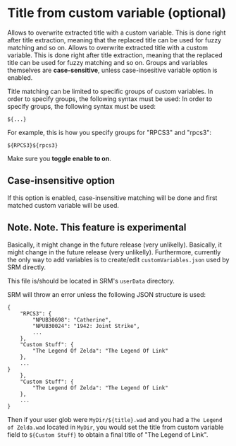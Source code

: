 # Title from custom variable (optional)

Allows to overwrite extracted title with a custom variable. This is done right after title extraction, meaning that the replaced title can be used for fuzzy matching and so on. Allows to overwrite extracted title with a custom variable. This is done right after title extraction, meaning that the replaced title can be used for fuzzy matching and so on. Groups and variables themselves are **case-sensitive**, unless case-insesitive variable option is enabled.

Title matching can be limited to specific groups of custom variables. In order to specify groups, the following syntax must be used: In order to specify groups, the following syntax must be used:
```
${...}
```
For example, this is how you specify groups for "RPCS3" and "rpcs3":
```
${RPCS3}${rpcs3}
```

Make sure you **toggle enable to on**.


## Case-insensitive option

If this option is enabled, case-insensitive matching will be done and first matched custom variable will be used.

## Note. Note. This feature is **experimental**

Basically, it might change in the future release (very unlikelly). Basically, it might change in the future release (very unlikelly). Furthermore, currently the only way to add variables is to create/edit `customVariables.json` used by SRM directly.

This file is/should be located in SRM's `userData` directory.

SRM will throw an error unless the following JSON structure is used:

```
{
    "RPCS3": {
        "NPUB30698": "Catherine",
        "NPUB30024": "1942: Joint Strike",
        ...
    },
    "Custom Stuff": {
        "The Legend Of Zelda": "The Legend Of Link"
    },
    ...
}
    },
    "Custom Stuff": {
        "The Legend Of Zelda": "The Legend Of Link"
    },
    ...
}
```

Then if your user glob were `MyDir/${title}.wad` and you had a `The Legend of Zelda.wad` located in `MyDir`, you would set the title from custom variable field to `${Custom Stuff}` to obtain a final title of "The Legend of Link".
